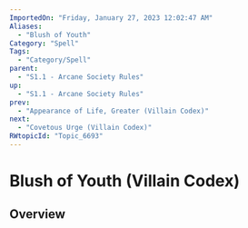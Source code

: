 ```yaml
---
ImportedOn: "Friday, January 27, 2023 12:02:47 AM"
Aliases:
  - "Blush of Youth"
Category: "Spell"
Tags:
  - "Category/Spell"
parent:
  - "S1.1 - Arcane Society Rules"
up:
  - "S1.1 - Arcane Society Rules"
prev:
  - "Appearance of Life, Greater (Villain Codex)"
next:
  - "Covetous Urge (Villain Codex)"
RWtopicId: "Topic_6693"
---
```

# Blush of Youth (Villain Codex)
## Overview
